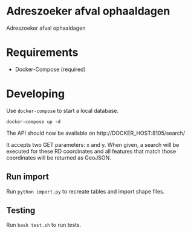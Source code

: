 Adreszoeker afval ophaaldagen
==============================

Adreszoeker afval ophaaldagen

# Requirements

* Docker-Compose (required)


# Developing
Use `docker-compose` to start a local database.

	docker-compose up -d

The API should now be available on http://DOCKER_HOST:8105/search/

It accepts two GET parameters: x and y. When given, a search will be executed for these RD coordinates and all features
 that match those coordinates will be returned as GeoJSON.

## Run import
Run `python import.py` to recreate tables and import shape files.


## Testing
Run `bash test.sh` to run tests.
